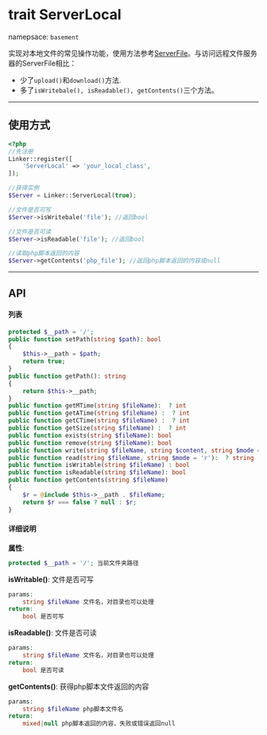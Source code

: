 # trait ServerLocal
namepsace: `basement`

实现对本地文件的常见操作功能，使用方法参考[ServerFile](ServerFile.md)。与访问远程文件服务器的ServerFile相比：

* 少了`upload()`和`download()`方法.
* 多了`isWritebale(), isReadable(), getContents()`三个方法。

---



## 使用方式

~~~php
<?php
//先注册
Linker::register([
    'ServerLocal' => 'your_local_class',
]);

//获得实例
$Server = Linker::ServerLocal(true);

//文件是否可写
$Server->isWritebale('file'); //返回bool

//文件是否可读
$Server->isReadable('file'); //返回bool

//读取php脚本返回的内容
$Server->getContents('php_file'); //返回php脚本返回的内容或null
~~~

---



## API

#### 列表
~~~php
protected $__path = '/';
public function setPath(string $path): bool
{
    $this->__path = $path;
    return true;
}
public function getPath(): string
{
    return $this->__path;
}
public function getMTime(string $fileName):  ? int
public function getATime(string $fileName) :  ? int
public function getCTime(string $fileName) :  ? int
public function getSize(string $fileName) :  ? int
public function exists(string $fileName): bool
public function remove(string $fileName): bool
public function write(string $fileName, string $content, string $mode = 'a'): bool
public function read(string $fileName, string $mode = 'r'):  ? string
public function isWritable(string $fileName) : bool
public function isReadable(string $fileName): bool
public function getContents(string $fileName)
{
    $r = @include $this->__path . $fileName;
    return $r === false ? null : $r;
}
~~~

#### 详细说明
**属性**:
```php
protected $__path = '/'; 当前文件夹路径
```

**isWritable()**: 文件是否可写
```php
params:
    string $fileName 文件名，对目录也可以处理
return:
    bool 是否可写
```

**isReadable()**: 文件是否可读
```php
params:
    string $fileName 文件名，对目录也可以处理
return:
    bool 是否可读
```

**getContents()**: 获得php脚本文件返回的内容
```php
params:
    string $fileName php脚本文件名
return:
    mixed|null php脚本返回的内容，失败或错误返回null
```